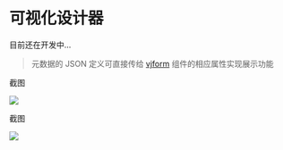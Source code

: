 # 可视化设计器

目前还在开发中...

> 元数据的 JSON 定义可直接传给 [vjform](https://github.com/fyl080801/vjform) 组件的相应属性实现展示功能

截图

![](https://tva1.sinaimg.cn/large/00831rSTly1gcz3bpc8yij31f00u0154.jpg)

截图

![](https://tva1.sinaimg.cn/large/00831rSTly1gcz3bt0dd1j31f00u0gup.jpg)
